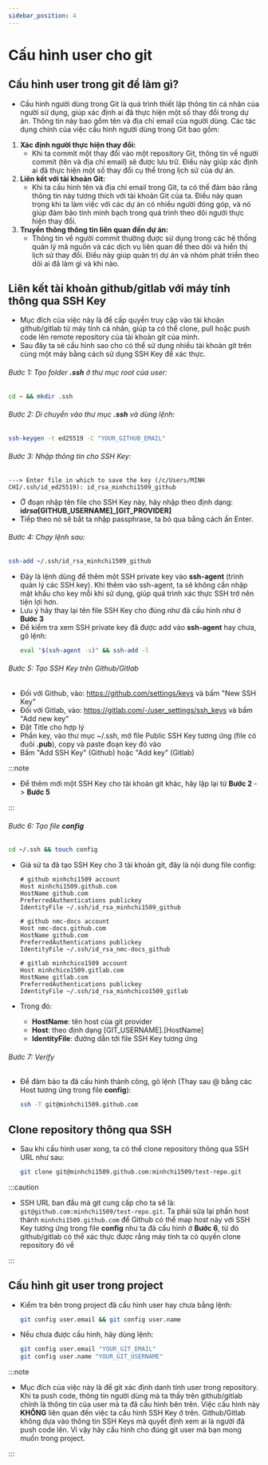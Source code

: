 ```yaml
---
sidebar_position: 4
---
```


# Cấu hình user cho git

## Cấu hình user trong git để làm gì?

- Cấu hình người dùng trong Git là quá trình thiết lập thông tin cá nhân của người sử dụng, giúp xác định ai đã thực hiện một số thay đổi trong dự án. Thông tin này bao gồm tên và địa chỉ email của người dùng. Các tác dụng chính của việc cấu hình người dùng trong Git bao gồm:

1. **Xác định người thực hiện thay đổi:**
   - Khi ta commit một thay đổi vào một repository Git, thông tin về người commit (tên và địa chỉ email) sẽ được lưu trữ. Điều này giúp xác định ai đã thực hiện một số thay đổi cụ thể trong lịch sử của dự án.
2. **Liên kết với tài khoản Git:**
   - Khi ta cấu hình tên và địa chỉ email trong Git, ta có thể đảm bảo rằng thông tin này tương thích với tài khoản Git của ta. Điều này quan trọng khi ta làm việc với các dự án có nhiều người đóng góp, và nó giúp đảm bảo tính minh bạch trong quá trình theo dõi người thực hiện thay đổi.
3. **Truyền thông thông tin liên quan đến dự án:**
   - Thông tin về người commit thường được sử dụng trong các hệ thống quản lý mã nguồn và các dịch vụ liên quan để theo dõi và hiển thị lịch sử thay đổi. Điều này giúp quản trị dự án và nhóm phát triển theo dõi ai đã làm gì và khi nào.

## Liên kết tài khoản github/gitlab với máy tính thông qua SSH Key

- Mục đích của việc này là để cấp quyền truy cập vào tài khoản github/gitlab từ máy tính cá nhân, giúp ta có thể clone, pull hoặc push code lên remote repository của tài khoản git của mình.
- Sau đây ta sẽ cấu hình sao cho có thể sử dụng nhiều tài khoản git trên cùng một máy bằng cách sử dụng SSH Key để xác thực.

###### Bước 1: Tạo folder **.ssh** ở thư mục root của user:

```bash
cd ~ && mkdir .ssh
```

###### Bước 2: Di chuyển vào thư mục **.ssh** và dùng lệnh:

```bash
ssh-keygen -t ed25519 -C "YOUR_GITHUB_EMAIL"
```

###### Bước 3: Nhập thông tin cho SSH Key:

```plaintext
---> Enter file in which to save the key (/c/Users/MINH CHI/.ssh/id_ed25519): id_rsa_minhchi1509_github
```

- Ở đoạn nhập tên file cho SSH Key này, hãy nhập theo định dạng: **id*rsa*[GITHUB_USERNAME]\_[GIT_PROVIDER]**
- Tiếp theo nó sẽ bắt ta nhập passphrase, ta bỏ qua bằng cách ấn Enter.

###### Bước 4: Chạy lệnh sau:

```bash
ssh-add ~/.ssh/id_rsa_minhchi1509_github
```

- Đây là lệnh dùng để thêm một SSH private key vào **ssh-agent** (trình quản lý các SSH key). Khi thêm vào ssh-agent, ta sẽ không cần nhập mật khẩu cho key mỗi khi sử dụng, giúp quá trình xác thực SSH trở nên tiện lợi hơn.
- Lưu ý hãy thay lại tên file SSH Key cho đúng như đã cấu hình như ở **Bước 3**
- Để kiểm tra xem SSH private key đã được add vào **ssh-agent** hay chưa, gõ lệnh:
  ```bash
  eval "$(ssh-agent -s)" && ssh-add -l
  ```

###### Bước 5: Tạo SSH Key trên Github/Gitlab

- Đối với Github, vào: https://github.com/settings/keys và bấm "New SSH Key"
- Đối với Gitlab, vào: https://gitlab.com/-/user_settings/ssh_keys và bấm "Add new key"
- Đặt Title cho hợp lý
- Phần key, vào thư mục ~/.ssh, mở file Public SSH Key tương ứng (file có đuôi **.pub**), copy và paste đoạn key đó vào
- Bấm "Add SSH Key" (Github) hoặc "Add key" (Gitlab)

:::note

- Để thêm mới một SSH Key cho tài khoản git khác, hãy lặp lại từ **Bước 2** -> **Bước 5**

:::

###### Bước 6: Tạo file **config**

```bash
cd ~/.ssh && touch config
```

- Giả sử ta đã tạo SSH Key cho 3 tài khoản git, đây là nội dung file config:

  ```plaintext
  # github minhchi1509 account
  Host minhchi1509.github.com
  HostName github.com
  PreferredAuthentications publickey
  IdentityFile ~/.ssh/id_rsa_minhchi1509_github

  # github nmc-docs account
  Host nmc-docs.github.com
  HostName github.com
  PreferredAuthentications publickey
  IdentityFile ~/.ssh/id_rsa_nmc-docs_github

  # gitlab minhchico1509 account
  Host minhchico1509.gitlab.com
  HostName gitlab.com
  PreferredAuthentications publickey
  IdentityFile ~/.ssh/id_rsa_minhchico1509_gitlab
  ```

- Trong đó:

  - **HostName**: tên host của git provider
  - **Host**: theo định dạng [GIT_USERNAME].[HostName]
  - **IdentityFile**: đường dẫn tới file SSH Key tương ứng

###### Bước 7: Verify

- Để đảm bảo ta đã cấu hình thành công, gõ lệnh (Thay sau @ bằng các Host tương ứng trong file **config**):

  ```bash
  ssh -T git@minhchi1509.github.com
  ```

## Clone repository thông qua SSH

- Sau khi cấu hình user xong, ta có thể clone repository thông qua SSH URL như sau:
  ```bash
  git clone git@minhchi1509.github.com:minhchi1509/test-repo.git
  ```

:::caution

- SSH URL ban đầu mà git cung cấp cho ta sẽ là: `git@github.com:minhchi1509/test-repo.git`. Ta phải sửa lại phần host thành `minhchi1509.github.com` để Github có thể map host này với SSH Key tương ứng trong file **config** như ta đã cấu hình ở **Bước 6**, từ đó github/gitlab có thể xác thực được rằng máy tính ta có quyền clone repository đó về

:::

## Cấu hình git user trong project

- Kiểm tra bên trong project đã cấu hình user hay chưa bằng lệnh:

  ```bash
  git config user.email && git config user.name
  ```

- Nếu chưa được cấu hình, hãy dùng lệnh:

  ```bash
  git config user.email "YOUR_GIT_EMAIL"
  git config user.name "YOUR_GIT_USERNAME"
  ```

:::note

- Mục đích của việc này là để git xác định danh tính user trong repository. Khi ta push code, thông tin người dùng mà ta thấy trên github/gitlab chính là thông tin của user mà ta đã cấu hình bên trên. Việc cấu hình này **KHÔNG** liên quan đến việc ta cấu hình SSH Key ở trên. Github/Gitlab không dựa vào thông tin SSH Keys mà quyết định xem ai là người đã push code lên. Vì vậy hãy cấu hình cho đúng git user mà bạn mong muốn trong project.

:::
